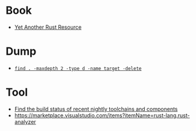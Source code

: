 # Book

- [Yet Another Rust Resource](./yarr)

# Dump

- [`find . -maxdepth 2 -type d -name target -delete`](https://twitter.com/ThePrimeagen/status/1687531550370365447)

# Tool

- [Find the build status of recent nightly toolchains and components](https://rust-lang.github.io/rustup-components-history)
- https://marketplace.visualstudio.com/items?itemName=rust-lang.rust-analyzer
